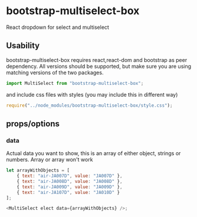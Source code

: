 # bootstrap-multiselect-box

React dropdown for select and multiselect

## Usability

bootstrap-multiselect-box requires react,react-dom and bootstrap as peer dependency. All versions should be supported, but make sure you are using matching versions of the two packages.

```javascript
import MultiSelect from "bootstrap-multiselect-box";
```

and include css files with styles (you may include this in different way)

```javascript
require("../node_modules/bootstrap-multiselect-box/style.css");
```

## props/options

### data

Actual data you want to show, this is an array of either object, strings or numbers. Array or array won't work

```javascript
let arrayWithObjects = [
    { text: "air-JA007D", value: "JA007D" },
    { text: "air-JA008D", value: "JA008D" },
    { text: "air-JA009D", value: "JA009D" },
    { text: "air-JA107D", value: "JA010D" }
];

<MultiSelect elect data={arrayWithObjects} />;
```
